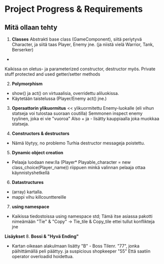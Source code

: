 # Project Progress & Requirements
## Mitä ollaan tehty

1. **Classes**
Abstrakti base class (GameComponent), siitä periytyvä Character, ja siitä taas Player, Enemy jne. 
(ja niistä vielä Warrior, Tank, Berserker)
- 
Kaikissa on oletus- ja parameterized constructor, destructor myös.
Private stuff protected and used getter/setter methods

2. **Polymorphism**
- show() ja act() on virtuaalisia, overridettu aliluokissa.
- Käytetään taistelussa (Player/Enemy act() jne.)

3. **Operaattorin ylikuormitus**
<< ylikuormitettu Enemy-luokalle (eli vihun statseja voi tulostaa suoraan coutilla)
Semmonen inspect enemy tyylinen, joka ei vie "vuoroa"
Also + ja - lisätty kauppiaalla joka muokkaa statseja.

4. **Constructors & destructors**
- Nämä löytyy, no problemo
Turhia destructor messageja poistettu.

5. **Dynamic object creation**
- Pelaaja luodaan new:lla (Player* Playable_character = new class_choice(Player_name))
riippuen minkä valinnan pelaaja ottaa käynnistyshetkellä

6. **Datastructures**
- (array) kartalla.
- mappi vihu killcounttereille

7. **using namespace**
- Kaikissa tiedostoissa using namespace std; 
Tämä itse asiassa pakotti nimeämään "Tie" & "Copy" -> Tie_tile & Copy_tile ettei tullut konflikteja jne

**Lisäykset**
8. **Bossi & "Hyvä Ending"**
- Kartan oikeaan alakulmaan lisätty "B" - Boss Tilenr. "77", 
jonka päihittämällä peli päättyy. ja suspicious shopkeeper "55"
Että saatiin operator overloadid hoidettua.